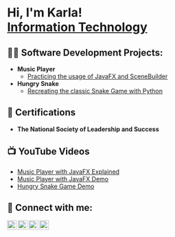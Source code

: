 <h1>Hi, I'm Karla! <br/><a href="https://github.com/kdaguirre">Information Technology</a> <a href=https://www.linkedin.com/in/karla-aguirre-826001237/"></a></h1>

<h2>👨‍💻 Software Development Projects:</h2>

- <b>Music Player</b>
   - [Practicing the usage of JavaFX and SceneBuilder](https://github.com/kdaguirre/MusicPlayer)
- <b>Hungry Snake</b>
   - [Recreating the classic Snake Game with Python](https://github.com/kdaguirre/HungrySnakeGame)

<h2>📄 Certifications</h2>

- <b>The National Society of Leadership and Success</b>

<h2>📺 YouTube Videos</h2>

- [Music Player with JavaFX Explained](https://www.youtube.com/watch?v=v91P203vBss&t=266s)
- [Music Player with JavaFX Demo](https://www.youtube.com/watch?v=4bUDoo_hfjU)
- [Hungry Snake Game Demo](https://www.youtube.com/watch?v=YsUSNrQuhrM)

<h2> 🤳 Connect with me:</h2>

[<img align="left" alt="KarlaAguirre | YouTube" width="22px" src="https://cdn.jsdelivr.net/npm/simple-icons@v3/icons/youtube.svg" />][youtube]
[<img align="left" alt="KarlaAguirre | Twitter" width="22px" src="https://cdn.jsdelivr.net/npm/simple-icons@v3/icons/twitter.svg" />][twitter]
[<img align="left" alt="KarlaAguirre | LinkedIn" width="22px" src="https://cdn.jsdelivr.net/npm/simple-icons@v3/icons/linkedin.svg" />][linkedin]
[<img align="left" alt="KarlaAguirre | Instagram" width="22px" src="https://cdn.jsdelivr.net/npm/simple-icons@v3/icons/instagram.svg" />][instagram]

[twitter]: https://twitter.com/karlita_412/
[youtube]: https://www.youtube.com/@karlaaguirre1403?si=vndoiwBXda6Ko6rV
[instagram]: https://www.instagram.com/karlita_412/
[linkedin]: https://linkedin.com/in/karla-aguirre-826001237/


<!---
kdaguirre/kdaguirre is a ✨ special ✨ repository because its `README.md` (this file) appears on your GitHub profile.
You can click the Preview link to take a look at your changes.
--->
